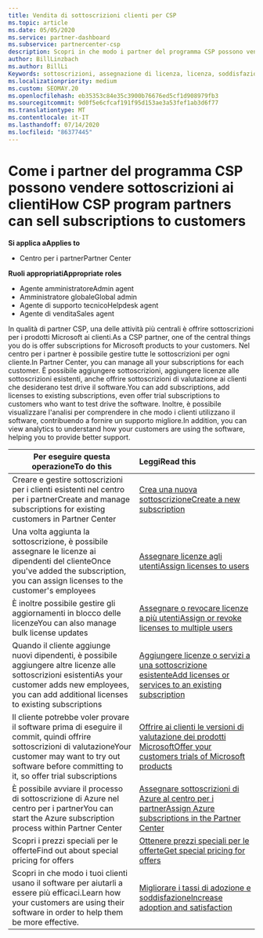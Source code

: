 ```yaml
---
title: Vendita di sottoscrizioni clienti per CSP
ms.topic: article
ms.date: 05/05/2020
ms.service: partner-dashboard
ms.subservice: partnercenter-csp
description: Scopri in che modo i partner del programma CSP possono vendere le sottoscrizioni ai clienti e gestirle tramite il centro per i partner.
author: BillLinzbach
ms.author: BillLi
Keywords: sottoscrizioni, assegnazione di licenza, licenza, soddisfazione dei clienti, sottoscrizioni di Azure
ms.localizationpriority: medium
ms.custom: SEOMAY.20
ms.openlocfilehash: eb35353c84e35c3900b76676ed5cf1d908979fb3
ms.sourcegitcommit: 9d0f5e6cfcaf191f95d153ae3a53fef1ab3d6f77
ms.translationtype: MT
ms.contentlocale: it-IT
ms.lasthandoff: 07/14/2020
ms.locfileid: "86377445"
---
```

# <a name="how-csp-program-partners-can-sell-subscriptions-to-customers"></a><span data-ttu-id="d0a30-104">Come i partner del programma CSP possono vendere sottoscrizioni ai clienti</span><span class="sxs-lookup"><span data-stu-id="d0a30-104">How CSP program partners can sell subscriptions to customers</span></span>

<span data-ttu-id="d0a30-105">**Si applica a**</span><span class="sxs-lookup"><span data-stu-id="d0a30-105">**Applies to**</span></span>

-  <span data-ttu-id="d0a30-106">Centro per i partner</span><span class="sxs-lookup"><span data-stu-id="d0a30-106">Partner Center</span></span>

<span data-ttu-id="d0a30-107">**Ruoli appropriati**</span><span class="sxs-lookup"><span data-stu-id="d0a30-107">**Appropriate roles**</span></span>

- <span data-ttu-id="d0a30-108">Agente amministratore</span><span class="sxs-lookup"><span data-stu-id="d0a30-108">Admin agent</span></span>
- <span data-ttu-id="d0a30-109">Amministratore globale</span><span class="sxs-lookup"><span data-stu-id="d0a30-109">Global admin</span></span>
- <span data-ttu-id="d0a30-110">Agente di supporto tecnico</span><span class="sxs-lookup"><span data-stu-id="d0a30-110">Helpdesk agent</span></span>
- <span data-ttu-id="d0a30-111">Agente di vendita</span><span class="sxs-lookup"><span data-stu-id="d0a30-111">Sales agent</span></span>

<span data-ttu-id="d0a30-112">In qualità di partner CSP, una delle attività più centrali è offrire sottoscrizioni per i prodotti Microsoft ai clienti.</span><span class="sxs-lookup"><span data-stu-id="d0a30-112">As a CSP partner, one of the central things you do is offer subscriptions for Microsoft products to your customers.</span></span> <span data-ttu-id="d0a30-113">Nel centro per i partner è possibile gestire tutte le sottoscrizioni per ogni cliente.</span><span class="sxs-lookup"><span data-stu-id="d0a30-113">In Partner Center, you can manage all your subscriptions for each customer.</span></span> <span data-ttu-id="d0a30-114">È possibile aggiungere sottoscrizioni, aggiungere licenze alle sottoscrizioni esistenti, anche offrire sottoscrizioni di valutazione ai clienti che desiderano test drive il software.</span><span class="sxs-lookup"><span data-stu-id="d0a30-114">You can add subscriptions, add licenses to existing subscriptions, even offer trial subscriptions to customers who want to test drive the software.</span></span> <span data-ttu-id="d0a30-115">Inoltre, è possibile visualizzare l'analisi per comprendere in che modo i clienti utilizzano il software, contribuendo a fornire un supporto migliore.</span><span class="sxs-lookup"><span data-stu-id="d0a30-115">In addition, you can view analytics to understand how your customers are using the software, helping you to provide better support.</span></span>

|<span data-ttu-id="d0a30-116">**Per eseguire questa operazione**</span><span class="sxs-lookup"><span data-stu-id="d0a30-116">**To do this**</span></span>   |<span data-ttu-id="d0a30-117">**Leggi**</span><span class="sxs-lookup"><span data-stu-id="d0a30-117">**Read this**</span></span>   |
|----------------------|:----------------------|
|<span data-ttu-id="d0a30-118">Creare e gestire sottoscrizioni per i clienti esistenti nel centro per i partner</span><span class="sxs-lookup"><span data-stu-id="d0a30-118">Create and manage subscriptions for existing customers in Partner Center</span></span>|[<span data-ttu-id="d0a30-119">Crea una nuova sottoscrizione</span><span class="sxs-lookup"><span data-stu-id="d0a30-119">Create a new subscription</span></span>](create-a-new-subscription.md)|
|<span data-ttu-id="d0a30-120">Una volta aggiunta la sottoscrizione, è possibile assegnare le licenze ai dipendenti del cliente</span><span class="sxs-lookup"><span data-stu-id="d0a30-120">Once you've added the subscription, you can assign licenses to the customer's employees</span></span>  |[<span data-ttu-id="d0a30-121">Assegnare licenze agli utenti</span><span class="sxs-lookup"><span data-stu-id="d0a30-121">Assign licenses to users</span></span>](assign-licenses-to-users.md)|
|<span data-ttu-id="d0a30-122">È inoltre possibile gestire gli aggiornamenti in blocco delle licenze</span><span class="sxs-lookup"><span data-stu-id="d0a30-122">You can also manage bulk license updates</span></span>   |[<span data-ttu-id="d0a30-123">Assegnare o revocare licenze a più utenti</span><span class="sxs-lookup"><span data-stu-id="d0a30-123">Assign or revoke licenses to multiple users</span></span>](bulk-license-provisioning-for-multiple-users.md)|
|<span data-ttu-id="d0a30-124">Quando il cliente aggiunge nuovi dipendenti, è possibile aggiungere altre licenze alle sottoscrizioni esistenti</span><span class="sxs-lookup"><span data-stu-id="d0a30-124">As your customer adds new employees, you can add additional licenses to existing subscriptions</span></span>   |[<span data-ttu-id="d0a30-125">Aggiungere licenze o servizi a una sottoscrizione esistente</span><span class="sxs-lookup"><span data-stu-id="d0a30-125">Add licenses or services to an existing subscription</span></span>](add-licenses-or-services-to-an-existing-subscription.md)|
|<span data-ttu-id="d0a30-126">Il cliente potrebbe voler provare il software prima di eseguire il commit, quindi offrire sottoscrizioni di valutazione</span><span class="sxs-lookup"><span data-stu-id="d0a30-126">Your customer may want to try out software before committing to it, so offer trial subscriptions</span></span>    |[<span data-ttu-id="d0a30-127">Offrire ai clienti le versioni di valutazione dei prodotti Microsoft</span><span class="sxs-lookup"><span data-stu-id="d0a30-127">Offer your customers trials of Microsoft products</span></span>](offer-your-customers-trials-of-microsoft-products.md)|
|<span data-ttu-id="d0a30-128">È possibile avviare il processo di sottoscrizione di Azure nel centro per i partner</span><span class="sxs-lookup"><span data-stu-id="d0a30-128">You can start the Azure subscription process within Partner Center</span></span>   |[<span data-ttu-id="d0a30-129">Assegnare sottoscrizioni di Azure al centro per i partner</span><span class="sxs-lookup"><span data-stu-id="d0a30-129">Assign Azure subscriptions in the Partner Center</span></span>](assign-azure-subscriptions.md)|
|<span data-ttu-id="d0a30-130">Scopri i prezzi speciali per le offerte</span><span class="sxs-lookup"><span data-stu-id="d0a30-130">Find out about special pricing for offers</span></span>   |[<span data-ttu-id="d0a30-131">Ottenere prezzi speciali per le offerte</span><span class="sxs-lookup"><span data-stu-id="d0a30-131">Get special pricing for offers</span></span>](get-special-pricing-for-offers.md)|
|<span data-ttu-id="d0a30-132">Scopri in che modo i tuoi clienti usano il software per aiutarli a essere più efficaci.</span><span class="sxs-lookup"><span data-stu-id="d0a30-132">Learn how your customers are using their software in order to help them be more effective.</span></span>   | [<span data-ttu-id="d0a30-133">Migliorare i tassi di adozione e soddisfazione</span><span class="sxs-lookup"><span data-stu-id="d0a30-133">Increase adoption and satisfaction</span></span>](increasing-adoption-and-satisfaction.md)   |
